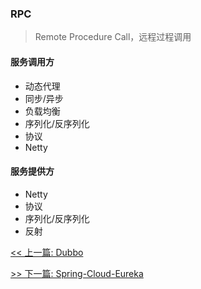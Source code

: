 ### RPC

> Remote Procedure Call，远程过程调用

#### 服务调用方

* 动态代理
* 同步/异步
* 负载均衡
* 序列化/反序列化
* 协议
* Netty

#### 服务提供方

* Netty
* 协议
* 序列化/反序列化
* 反射


[<< 上一篇: Dubbo](10-分布式/Dubbo.md)

[>> 下一篇: Spring-Cloud-Eureka](10-分布式/Spring-Cloud-Eureka.md)
